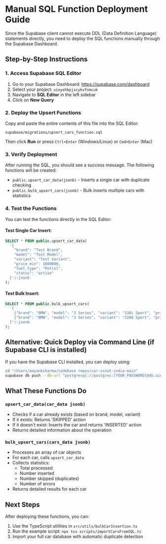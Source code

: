 # Manual SQL Function Deployment Guide

Since the Supabase client cannot execute DDL (Data Definition Language) statements directly, you need to deploy the SQL functions manually through the Supabase Dashboard.

## Step-by-Step Instructions

### 1. Access Supabase SQL Editor

1. Go to your Supabase Dashboard: https://supabase.com/dashboard
2. Select your project: `uioyehbpjxcykvfnmcuk`
3. Navigate to **SQL Editor** in the left sidebar
4. Click on **New Query**

### 2. Deploy the Upsert Functions

Copy and paste the entire contents of this file into the SQL Editor:

```
supabase/migrations/upsert_cars_function.sql
```

Then click **Run** or press `Ctrl+Enter` (Windows/Linux) or `Cmd+Enter` (Mac)

### 3. Verify Deployment

After running the SQL, you should see a success message. The following functions will be created:

- `public.upsert_car_data(jsonb)` - Inserts a single car with duplicate checking
- `public.bulk_upsert_cars(jsonb)` - Bulk inserts multiple cars with statistics

### 4. Test the Functions

You can test the functions directly in the SQL Editor:

#### Test Single Car Insert:

```sql
SELECT * FROM public.upsert_car_data(
  '{
    "brand": "Test Brand",
    "model": "Test Model",
    "variant": "Test Variant",
    "price_min": 1000000,
    "fuel_type": "Petrol",
    "status": "active"
  }'::jsonb
);
```

#### Test Bulk Insert:

```sql
SELECT * FROM public.bulk_upsert_cars(
  '[
    {"brand": "BMW", "model": "3 Series", "variant": "330i Sport", "price_min": 4230000, "fuel_type": "Petrol"},
    {"brand": "BMW", "model": "3 Series", "variant": "320d Sport", "price_min": 4280000, "fuel_type": "Diesel"}
  ]'::jsonb
);
```

## Alternative: Quick Deploy via Command Line (if Supabase CLI is installed)

If you have the Supabase CLI installed, you can deploy using:

```bash
cd "/Users/mayanksharma/codebase repos/car-scout-india-main"
supabase db push --db-url "postgresql://postgres:[YOUR_PASSWORD]@db.uioyehbpjxcykvfnmcuk.supabase.co:5432/postgres" --file supabase/migrations/upsert_cars_function.sql
```

## What These Functions Do

### `upsert_car_data(car_data jsonb)`

- Checks if a car already exists (based on brand, model, variant)
- If it exists: Returns 'SKIPPED' action
- If it doesn't exist: Inserts the car and returns 'INSERTED' action
- Returns detailed information about the operation

### `bulk_upsert_cars(cars_data jsonb)`

- Processes an array of car objects
- For each car, calls `upsert_car_data`
- Collects statistics:
  - Total processed
  - Number inserted
  - Number skipped (duplicates)
  - Number of errors
- Returns detailed results for each car

## Next Steps

After deploying these functions, you can:

1. Use the TypeScript utilities in `src/utils/bulkCarInsertion.ts`
2. Run the example script: `npx tsx scripts/importCarsFromSQL.ts`
3. Import your full car database with automatic duplicate detection
